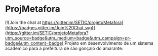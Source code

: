 # ProjMetafora

[![Join the chat at https://gitter.im/SETIC/projetoMetafora](https://badges.gitter.im/Join%20Chat.svg)](https://gitter.im/SETIC/projetoMetafora?utm_source=badge&utm_medium=badge&utm_campaign=pr-badge&utm_content=badge)
Projeto em desenvolvimento de um sistema academico para a prefeitura de são gonçalo do amarante.
